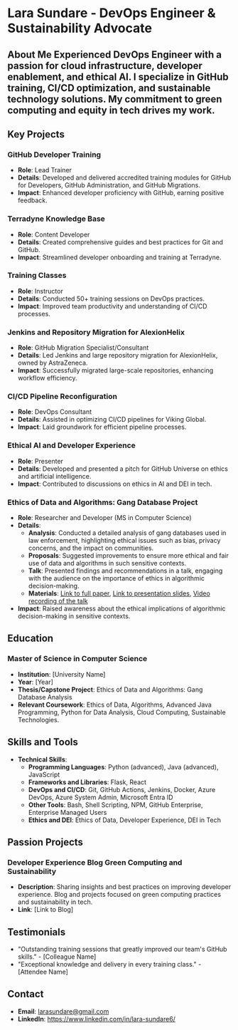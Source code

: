 # Lara Sundare - DevOps Engineer & Sustainability Advocate 

## About Me Experienced DevOps Engineer with a passion for cloud infrastructure, developer enablement, and ethical AI. I specialize in GitHub training, CI/CD optimization, and sustainable technology solutions. My commitment to green computing and equity in tech drives my work. 

## Key Projects 

### GitHub Developer Training 
- **Role**: Lead Trainer
- **Details**: Developed and delivered accredited training modules for GitHub for Developers, GitHub Administration, and GitHub Migrations.
- **Impact**: Enhanced developer proficiency with GitHub, earning positive feedback.

### Terradyne Knowledge Base
- **Role**: Content Developer
- **Details**: Created comprehensive guides and best practices for Git and GitHub.
- **Impact**: Streamlined developer onboarding and training at Terradyne.

### Training Classes 
- **Role**: Instructor
- **Details**: Conducted 50+ training sessions on DevOps practices.
- **Impact**: Improved team productivity and understanding of CI/CD processes.

### Jenkins and Repository Migration for AlexionHelix 
- **Role**: GitHub Migration Specialist/Consultant
- **Details**: Led Jenkins and large repository migration for AlexionHelix, owned by AstraZeneca.
- **Impact**: Successfully migrated large-scale repositories, enhancing workflow efficiency.

### CI/CD Pipeline Reconfiguration
- **Role**: DevOps Consultant
- **Details**: Assisted in optimizing CI/CD pipelines for Viking Global.
- **Impact**: Laid groundwork for efficient pipeline processes.

### Ethical AI and Developer Experience 
- **Role**: Presenter
- **Details**: Developed and presented a pitch for GitHub Universe on ethics and artificial intelligence.
- **Impact**: Contributed to discussions on ethics in AI and DEI in tech.

### Ethics of Data and Algorithms: Gang Database Project 
- **Role**: Researcher and Developer (MS in Computer Science)
- **Details**:
  - **Analysis**: Conducted a detailed analysis of gang databases used in law enforcement, highlighting ethical issues such as bias, privacy concerns, and the impact on communities.
  - **Proposals**: Suggested improvements to ensure more ethical and fair use of data and algorithms in such sensitive contexts.
  - **Talk**: Presented findings and recommendations in a talk, engaging with the audience on the importance of ethics in algorithmic decision-making.
  - **Materials**: [Link to full paper](#), [Link to presentation slides](#), [Video recording of the talk](#)
- **Impact**: Raised awareness about the ethical implications of algorithmic decision-making in sensitive contexts.

## Education 

### Master of Science in Computer Science 
- **Institution**: [University Name]
- **Year**: [Year]
- **Thesis/Capstone Project**: Ethics of Data and Algorithms: Gang Database Analysis
- **Relevant Coursework**: Ethics of Data, Algorithms, Advanced Java Programming, Python for Data Analysis, Cloud Computing, Sustainable Technologies.

## Skills and Tools 
- **Technical Skills**:
  - **Programming Languages**: Python (advanced), Java (advanced), JavaScript
  - **Frameworks and Libraries**: Flask, React
  - **DevOps and CI/CD**: Git, GitHub Actions, Jenkins, Docker, Azure DevOps, Azure System Admin, Microsoft Entra ID
  - **Other Tools**: Bash, Shell Scripting, NPM, GitHub Enterprise, Enterprise Managed Users
  - **Ethics and DEI**: Ethics of Data, Developer Experience, DEI in Tech

## Passion Projects 
### Developer Experience Blog Green Computing and Sustainability 
- **Description**: Sharing insights and best practices on improving developer experience. Blog and projects focused on green computing practices and sustainability in tech.
- **Link**: [Link to Blog]

## Testimonials 
- "Outstanding training sessions that greatly improved our team's GitHub skills." - [Colleague Name]
- "Exceptional knowledge and delivery in every training class." - [Attendee Name]

## Contact 
- **Email**: larasundare@gmail.com
- **LinkedIn**: https://www.linkedin.com/in/lara-sundare6/
